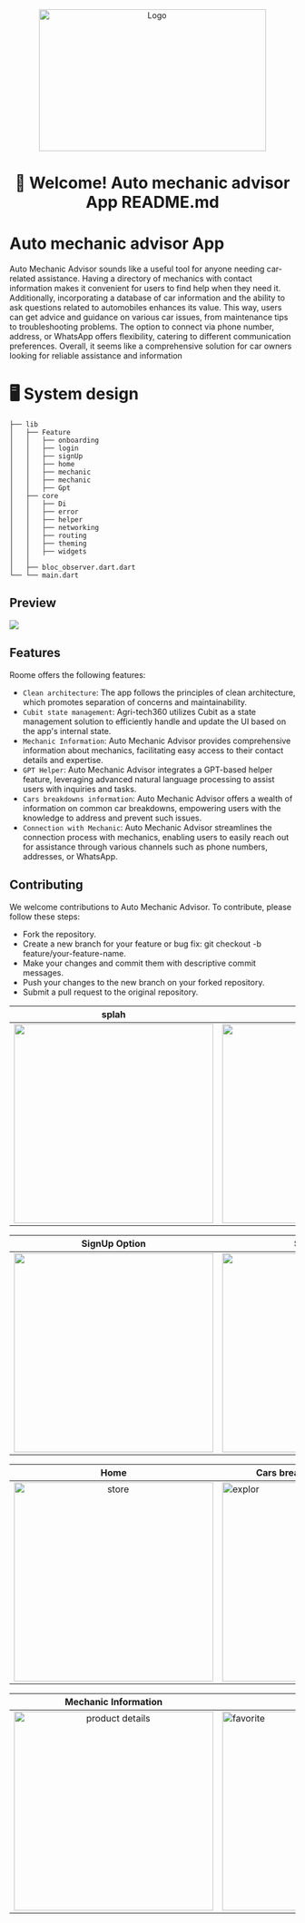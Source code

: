<div align="center">
  <a href="https://github.com/othneildrew/Best-README-Template">
    <img src="https://github.com/shadymohamed532001/AutoMechanicAdvisor/assets/126605393/f327293a-9ccd-452e-be2b-7df67186b91e" alt="Logo" width="400" height="250">
  </a>  
  

  
# 👋 Welcome! Auto mechanic advisor App README.md

<div align="start">
  
# Auto mechanic advisor App

Auto Mechanic Advisor sounds like a useful tool for anyone needing car-related assistance. Having a directory of mechanics with contact information makes it convenient for users to find help when they need it. Additionally, incorporating a database of car information and the ability to ask questions related to automobiles enhances its value. This way, users can get advice and guidance on various car issues, from maintenance tips to troubleshooting problems. The option to connect via phone number, address, or WhatsApp offers flexibility, catering to different communication preferences. Overall, it seems like a comprehensive solution for car owners looking for reliable assistance and information

<div align="start">
  
# 🖥️ System design
    ├── lib
    │   ├── Feature
    │   │   ├── onboarding
    │   │   ├── login
    │   │   ├── signUp
    │   │   ├── home
    │   │   ├── mechanic
    │   │   ├── mechanic
    │   │   ├── Gpt
    │   ├── core
    │   │   ├── Di
    │   │   ├── error
    │   │   ├── helper
    │   │   ├── networking
    │   │   ├── routing
    │   │   ├── theming
    │   │   ├── widgets
    │   │  
    │   ├── bloc_observer.dart.dart
    └── └── main.dart
    
## Preview

 <img src="https://github.com/shadymohamed532001/AutoMechanicAdvisor/assets/126605393/ade4452a-fa83-4012-9584-a079c8930110"> 

## Features

Roome offers the following features:

- `Clean architecture`: The app follows the principles of clean architecture, which promotes separation of concerns and maintainability.
- `Cubit state management`: Agri-tech360 utilizes Cubit as a state management solution to efficiently handle and update the UI based on the app's internal state.
- `Mechanic Information`: Auto Mechanic Advisor provides comprehensive information about mechanics, facilitating easy access to their contact details and expertise.
- `GPT Helper`: Auto Mechanic Advisor integrates a GPT-based helper feature, leveraging advanced natural language processing to assist users with inquiries and tasks.
- `Cars breakdowns information`: Auto Mechanic Advisor offers a wealth of information on common car breakdowns, empowering users with the knowledge to address and prevent such issues.
- `Connection with Mechanic`: Auto Mechanic Advisor streamlines the connection process with mechanics, enabling users to easily reach out for assistance through various channels such as phone numbers, addresses, or WhatsApp.

## Contributing

We welcome contributions to Auto Mechanic Advisor. To contribute, please follow these steps:

- Fork the repository.
- Create a new branch for your feature or bug fix: git checkout -b feature/your-feature-name.
- Make your changes and commit them with descriptive commit messages.
- Push your changes to the new branch on your forked repository.
- Submit a pull request to the original repository.


|                                      splah                                                      |intro| login 
| :---------------------------------------------------------------------------------------------------------------------------: | ------------------------------------------------------------------------------------------------------- | ------------------------------------------------------------------------------------------------------- |
| <img width="351" src="https://github.com/shadymohamed532001/AutoMechanicAdvisor/assets/126605393/02032800-8c6d-4df5-bf2e-750f10413f8d"> |     <img width="351" src="https://github.com/shadymohamed532001/AutoMechanicAdvisor/assets/126605393/d4883d46-7b8b-4b94-a1a5-23ec6c110cbd">      | <img width="351" src="https://github.com/shadymohamed532001/AutoMechanicAdvisor/assets/126605393/2025151b-22e7-4201-9b48-e90fcd542f5c"> |



|                                                       SignUp Option                                                       | SignUp User | SingUp Mechanic                                                                                          |
| :---------------------------------------------------------------------------------------------------------------------------: | ------------------------------------------------------------------------------------------------------- | ------------------------------------------------------------------------------------------------------- |
| <img width="351" src="https://github.com/shadymohamed532001/AutoMechanicAdvisor/assets/126605393/c4742bea-e134-425c-9cdb-d6d6a403363c"> |     <img width="351" src="https://github.com/shadymohamed532001/AutoMechanicAdvisor/assets/126605393/554e3f79-ebd5-496f-bbe5-0463af52e9cc">      |  <img width="351" alt="home" src="https://github.com/shadymohamed532001/AutoMechanicAdvisor/assets/126605393/834257be-c888-42d7-9a98-5e00e7111e81">






  |                                                       Home                                                    | Cars breakdowns information |Cars breakdowns information Details                                                                                       |
| :---------------------------------------------------------------------------------------------------------------------------: | ------------------------------------------------------------------------------------------------------- | ------------------------------------------------------------------------------------------------------- |
| <img width="351" alt="store" src="https://github.com/shadymohamed532001/AutoMechanicAdvisor/assets/126605393/1998e911-4de5-4078-bddd-3b27617b10a5"> |     <img width="351" alt="explor" src="https://github.com/shadymohamed532001/AutoMechanicAdvisor/assets/126605393/f0e3ee67-c85b-4242-b383-91bf2e1c974b">    | <img width="351" alt="ai" src="https://github.com/shadymohamed532001/AutoMechanicAdvisor/assets/126605393/957c7d1f-af54-4c09-8d4e-555ee87835cf"> |




|                                                       Mechanic Information                                                       | Ai chat |                                        
| :---------------------------------------------------------------------------------------------------------------------------: | ------------------------------------------------------------------------------------------------------- |
|<img width="351" alt="product details" src="https://github.com/shadymohamed532001/AutoMechanicAdvisor/assets/126605393/8b04ab83-a64b-4e0a-b051-ff207e9715ed"> |  <img width="351" alt="favorite" src="https://github.com/shadymohamed532001/AutoMechanicAdvisor/assets/126605393/d28fad07-7321-4cb4-81cb-4634b54bbe02">  | 





 



